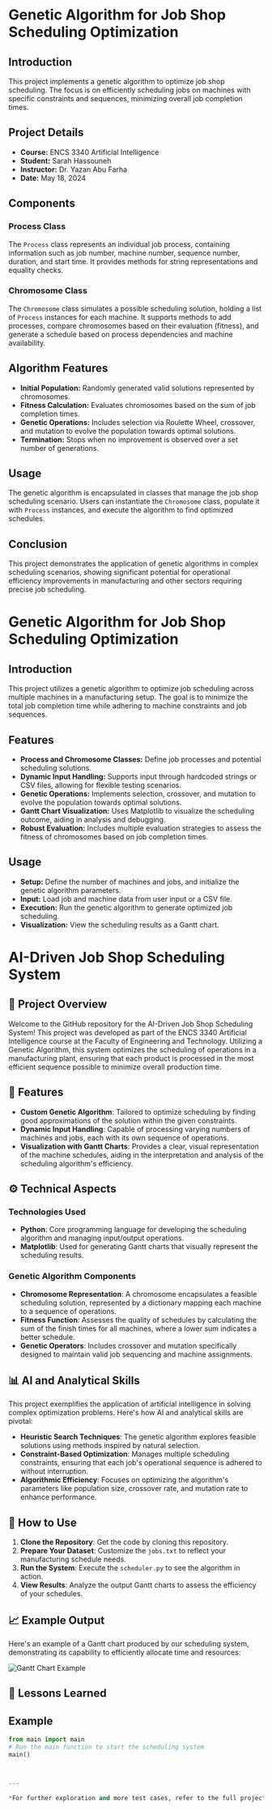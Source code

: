 # Genetic Algorithm for Job Shop Scheduling Optimization

## Introduction
This project implements a genetic algorithm to optimize job shop scheduling. The focus is on efficiently scheduling jobs on machines with specific constraints and sequences, minimizing overall job completion times.

## Project Details
- **Course:** ENCS 3340 Artificial Intelligence
- **Student:** Sarah Hassouneh
- **Instructor:** Dr. Yazan Abu Farha
- **Date:** May 18, 2024

## Components

### Process Class
The `Process` class represents an individual job process, containing information such as job number, machine number, sequence number, duration, and start time. It provides methods for string representations and equality checks.

### Chromosome Class
The `Chromosome` class simulates a possible scheduling solution, holding a list of `Process` instances for each machine. It supports methods to add processes, compare chromosomes based on their evaluation (fitness), and generate a schedule based on process dependencies and machine availability.

## Algorithm Features
- **Initial Population:** Randomly generated valid solutions represented by chromosomes.
- **Fitness Calculation:** Evaluates chromosomes based on the sum of job completion times.
- **Genetic Operations:** Includes selection via Roulette Wheel, crossover, and mutation to evolve the population towards optimal solutions.
- **Termination:** Stops when no improvement is observed over a set number of generations.

## Usage
The genetic algorithm is encapsulated in classes that manage the job shop scheduling scenario. Users can instantiate the `Chromosome` class, populate it with `Process` instances, and execute the algorithm to find optimized schedules.

## Conclusion
This project demonstrates the application of genetic algorithms in complex scheduling scenarios, showing significant potential for operational efficiency improvements in manufacturing and other sectors requiring precise job scheduling.


# Genetic Algorithm for Job Shop Scheduling Optimization

## Introduction
This project utilizes a genetic algorithm to optimize job scheduling across multiple machines in a manufacturing setup. The goal is to minimize the total job completion time while adhering to machine constraints and job sequences.

## Features
- **Process and Chromosome Classes:** Define job processes and potential scheduling solutions.
- **Dynamic Input Handling:** Supports input through hardcoded strings or CSV files, allowing for flexible testing scenarios.
- **Genetic Operations:** Implements selection, crossover, and mutation to evolve the population towards optimal solutions.
- **Gantt Chart Visualization:** Uses Matplotlib to visualize the scheduling outcome, aiding in analysis and debugging.
- **Robust Evaluation:** Includes multiple evaluation strategies to assess the fitness of chromosomes based on job completion times.

## Usage
- **Setup:** Define the number of machines and jobs, and initialize the genetic algorithm parameters.
- **Input:** Load job and machine data from user input or a CSV file.
- **Execution:** Run the genetic algorithm to generate optimized job scheduling.
- **Visualization:** View the scheduling results as a Gantt chart.



# AI-Driven Job Shop Scheduling System

## 🌟 Project Overview

Welcome to the GitHub repository for the AI-Driven Job Shop Scheduling System! This project was developed as part of the ENCS 3340 Artificial Intelligence course at the Faculty of Engineering and Technology. Utilizing a Genetic Algorithm, this system optimizes the scheduling of operations in a manufacturing plant, ensuring that each product is processed in the most efficient sequence possible to minimize overall production time.

## 🚀 Features

- **Custom Genetic Algorithm**: Tailored to optimize scheduling by finding good approximations of the solution within the given constraints.
- **Dynamic Input Handling**: Capable of processing varying numbers of machines and jobs, each with its own sequence of operations.
- **Visualization with Gantt Charts**: Provides a clear, visual representation of the machine schedules, aiding in the interpretation and analysis of the scheduling algorithm's efficiency.

## ⚙️ Technical Aspects

### Technologies Used
- **Python**: Core programming language for developing the scheduling algorithm and managing input/output operations.
- **Matplotlib**: Used for generating Gantt charts that visually represent the scheduling results.

### Genetic Algorithm Components
- **Chromosome Representation**: A chromosome encapsulates a feasible scheduling solution, represented by a dictionary mapping each machine to a sequence of operations.
- **Fitness Function**: Assesses the quality of schedules by calculating the sum of the finish times for all machines, where a lower sum indicates a better schedule.
- **Genetic Operators**: Includes crossover and mutation specifically designed to maintain valid job sequencing and machine assignments.

## 📊 AI and Analytical Skills

This project exemplifies the application of artificial intelligence in solving complex optimization problems. Here's how AI and analytical skills are pivotal:
- **Heuristic Search Techniques**: The genetic algorithm explores feasible solutions using methods inspired by natural selection.
- **Constraint-Based Optimization**: Manages multiple scheduling constraints, ensuring that each job's operational sequence is adhered to without interruption.
- **Algorithmic Efficiency**: Focuses on optimizing the algorithm's parameters like population size, crossover rate, and mutation rate to enhance performance.

## 📝 How to Use

1. **Clone the Repository**: Get the code by cloning this repository.
2. **Prepare Your Dataset**: Customize the `jobs.txt` to reflect your manufacturing schedule needs.
3. **Run the System**: Execute the `scheduler.py` to see the algorithm in action.
4. **View Results**: Analyze the output Gantt charts to assess the efficiency of your schedules.

## 📈 Example Output

Here's an example of a Gantt chart produced by our scheduling system, demonstrating its capability to efficiently allocate time and resources:

![Gantt Chart Example](images/gantt_example.png)

## 🧠 Lessons Learned


## Example
```python
from main import main
# Run the main function to start the scheduling system
main()



---

*For further exploration and more test cases, refer to the full project report.* [Link to full report](#)

